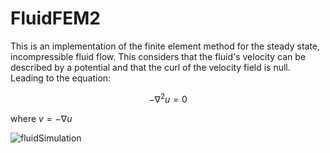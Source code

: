 # FluidFEM2
This is an implementation of the finite element method for the steady state, incompressible fluid flow.
This considers that the fluid's velocity can be described by a potential and that the curl of the velocity field is null. Leading to the equation:

$$
-\nabla^2 u = 0
$$

where $v = -\nabla u$

![fluidSimulation](https://github.com/user-attachments/assets/e75a66ef-492f-4b65-ae30-fccdb74b837b)
